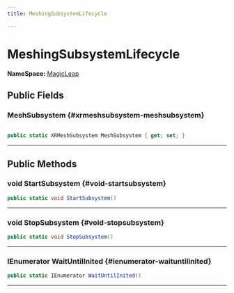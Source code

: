 ```yaml
---
title: MeshingSubsystemLifecycle

---
```


# MeshingSubsystemLifecycle



**NameSpace:** 
[MagicLeap](/unity-api/api/UnityEngine.XR.MagicLeap/UnityEngine.XR.MagicLeap.md) 








## Public Fields

### MeshSubsystem {#xrmeshsubsystem-meshsubsystem}

```csharp

public static XRMeshSubsystem MeshSubsystem { get; set; }

```






-----------

## Public Methods

### void StartSubsystem {#void-startsubsystem}

```csharp
public static void StartSubsystem()
```






-----------

### void StopSubsystem {#void-stopsubsystem}

```csharp
public static void StopSubsystem()
```






-----------

### IEnumerator WaitUntilInited {#ienumerator-waituntilinited}

```csharp
public static IEnumerator WaitUntilInited()
```






-----------

